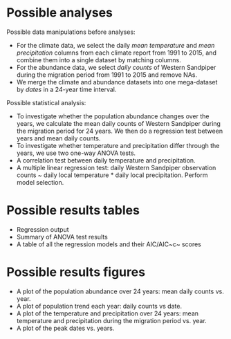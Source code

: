 # Possible analyses

Possible data manipulations before analyses:

- For the climate data, we select the daily *mean temperature* and *mean precipitation* columns from each climate
 report from 1991 to 2015, and combine them into a single dataset by matching columns.
- For the abundance data, we select *daily counts* of Western Sandpiper during the migration period from 1991 to 
  2015 and remove NAs.
- We merge the climate and abundance datasets into one mega-dataset by *dates* in a 24-year time interval. 

Possible statistical analysis:

- To investigate whether the population abundance changes over the years, we calculate the mean daily counts of
Western Sandpiper during the migration period for 24 years. We then do a regression test between years and mean daily counts.
- To investigate whether temperature and precipitation differ through the years, we use two one-way ANOVA tests.  
- A correlation test between daily temperature and precipitation.
- A multiple linear regression test: daily Western Sandpiper observation counts ~ daily local temperature * daily local precipitation. Perform model selection.


# Possible results tables

- Regression output
- Summary of ANOVA test results
- A table of all the regression models and their AIC/AIC~c~ scores

# Possible results figures

- A plot of the population abundance over 24 years: mean daily counts vs. year.
- A plot of population trend each year: daily counts vs date.
- A plot of the temperature and precipitation over 24 years: mean temperature and precipitation during the migration period vs. year.
- A plot of the peak dates vs. years.
